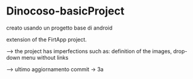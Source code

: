 # Dinocoso-basicProject
creato usando un progetto base di android


extension of the FirtApp project.


--> the project has imperfections such as: definition of the images, drop-down menu without links

--> ultimo aggiornamento commit -> 3a
